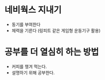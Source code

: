 # 네비웍스 지내기

* 동기를 부여한다
* 체력을 기른다 (링피트 같은 게임형 운동기구 활용)

# 공부를 더 열심히 하는 방법

* 커피를 챙겨 먹는다.
* 설명하기 위해 공부한다.
